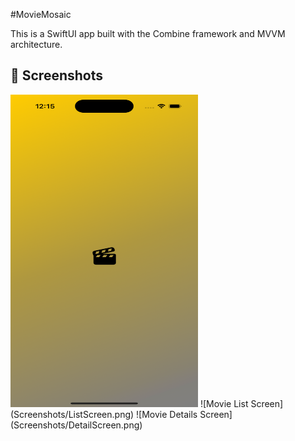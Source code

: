 
#MovieMosaic

This is a SwiftUI app built with the Combine framework and MVVM architecture.

## 📸 Screenshots
<img src="MovieMosaic/Screenshots/SplashScreen.png" alt="Splash Screen" width="300" height="500"/>
![Movie List Screen](Screenshots/ListScreen.png)
![Movie Details Screen](Screenshots/DetailScreen.png)
